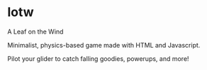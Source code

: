 # lotw
A Leaf on the Wind

Minimalist, physics-based game made with HTML and Javascript.

Pilot your glider to catch falling goodies, powerups, and more!
